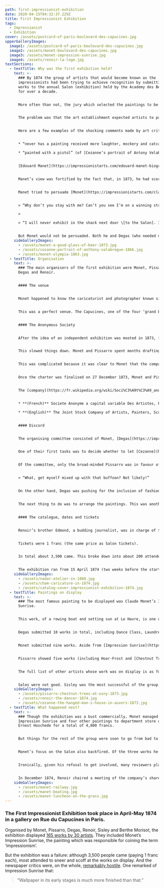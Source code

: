 ```yaml
---
path: first-impressionist-exhibition
date: 2020-04-15T04:32:37.229Z
title: First Impressionist Exhibition
tags:
  - Impressionist
  - Exhibition
cover: /assets/postcard-of-paris-boulevard-des-capucines.jpg
upperGalleryImages:
  image1: /assets/postcard-of-paris-boulevard-des-capucines.jpg
  image2: /assets/monet-boulevard-des-capucines.jpg
  image3: /assets/monet-impression-sunrise.jpg
  image4: /assets/renoir-la-loge.jpg
textSections:
  - textTitle: Why was the first exhibition held?
    text: >-
      ### By 1874 the group of artists that would become known as the
      impressionists had been trying to achieve recognition by submitting their
      works to the annual Salon (exhibition) held by the Academy des Beaux-Arts
      for over a decade.


      More often than not, the jury which selected the paintings to be shown rejected the impressionists’ work. And, when their works were accepted, they were usually lambasted by acidic art critics.


      The problem was that the art establishment expected artists to paint in a particular way: they wanted find, blended brushstrokes; largely dull colours; and religious, historical or mythological scenes. This was the polar opposite of the impressionist technique, which used broad, unblended brushstrokes; bright colours; and scenes of modern life.


      Here are a few examples of the shocking comments made by art critics between 1864 and 1873:


      * “never has a painting received more laughter, mockery and catcalls” (of [Monet’s Olympia](https://impressionistarts.com/first-impressionist-exhibition-pictures/monet-olympia-1863.jpg)).

      * “painted with a pistol” (of [Cezanne’s portrait of Antony Velabregue](https://impressionistarts.com/first-impressionist-exhibition-pictures/cezanne-portrait-of-anthony-valabregue-1866.jpg)).


      [Edouard Manet](https://impressionistarts.com/edouard-manet-biography.html), whilst supportive of the independent impressionist exhibitions, decided not to submit. He still had ambitions of persuading the Salon jury and the art establishment of the value of his work.


      Manet’s view was fortified by the fact that, in 1873, he had scored a rare Salon success with a picture of a man drinking a pint of beer called the Bon Bock (the Happy Beer).


      Manet tried to persuade [Monet](https://impressionistarts.com/claude-monet-biography.html) against the idea of an independent exhibition, saying:


      > “Why don’t you stay with me? Can’t you see I’m on a winning streak?’

      >

      > “I will never exhibit in the shack next door \[to the Salon]. I enter the Salon through the main door, and fight alongside the others.”


      But Monet would not be persuaded. Both he and Degas (who needed money because his family business had recently failed) both saw the exhibition as an opportunity to show their works to a wider audience and to drum-up some lucrative sales.
    sideGalleryImages:
      - /assets/manet-a-good-glass-of-beer-1873.jpg
      - /assets/cezanne-portrait-of-anthony-valabregue-1866.jpg
      - /assets/monet-olympia-1863.jpg
  - textTitle: Organisation
    text: >-
      ### The main organisers of the first exhibition were Monet, Pissarro,
      Degas and Renoir.


      #### The venue


      Monet happened to know the caricaturist and photographer known simply as [Nadar](https://en.wikipedia.org/wiki/Nadar), who was vacating his [studio on the Boulevard des Capucines](https://impressionistarts.com/first-impressionist-exhibition-pictures/nadar-atelier-in-1860.jpg).


      This was a perfect venue. The Capucines, one of the four ‘grand boulevards’ of Paris, having been constructed during Baron Haussmann’s remodelling of Paris. Finished in 1865, it was 35-metres wide, tree-lined and presented a prime commercial site. Nadar’s third floor studio was also large and bright, having floor to ceiling windows.


      #### The Anonymous Society


      After the idea of an independent exhibition was mooted in 1873, [Monet](https://impressionistarts.com/claude-monet-biography.html) and [Pissarro](https://impressionistarts.com/camille-pissarro-biography.html) decided that they should incorporate a joint stock company in which artists and their supporters would hold shares.


      This slowed things down. Monet and Pissarro spent months drafting the charter (the rules governing how the company should operate), using a charter from a baker’s co-operative as a guide.


      This was complicated because it was clear to Monet that the company should have no political goals. The impressionists were already distrusted by the establishment, and, given that Paris was just starting to recover from a communist rebellion (called the Paris Commune), Monet wanted to take no chances.


      Once the charter was finalised on 27 December 1873, Monet and Pissarro had to get people to subscribe for the company’s shares (at a cost of 60 francs a year, paid at the rate of 5 francs a month). Degas played a key role in lobbying for signatures.


      The [company](https://fr.wikipedia.org/wiki/Soci%C3%A9t%C3%A9_anonyme_des_artistes_peintres,_sculpteurs_et_graveurs) ended up being called the not-so-catchy:


      * **(French)** Societe Anonyme a capital variable Des Artistes, Peintres, Sculpters, Graveurs et Lithographers

      * **(English)** The Joint Stock Company of Artists, Painters, Sculptors, Engravers and Lithographers


      #### Discord


      The organising committee consisted of Monet, [Degas](https://impressionistarts.com/edgar-degas-biography.html), Pissarro, [Renoir](https://impressionistarts.com/pierre-auguste-renoir-biography.html), [Sisley](https://impressionistarts.com/alfred-sisley-biography.html)and [Berthe Morisot](https://impressionistarts.com/berthe-morisot-biography.html).


      One of their first tasks was to decide whether to let [Cezanne](https://impressionistarts.com/paul-cezanne-biography.html) participate. The problem was two-fold: Cezanne had been singled out for particular criticism in previous years; and he planned to submit a peculiar work called A Modern Olympia.


      Of the committee, only the broad-minded Pissarro was in favour of Cezanne’s inclusion. When Manet was consulted, he remarked:


      > “What, get myself mixed up with that buffoon? Not likely!”


      On the other hand, Degas was pushing for the inclusion of fashionable painters such as Boudin, Bracquemond and Meissonier, so as to give the first exhibition credibility. This settled the matter: the committee decided that if outsiders were to be considered there was no way that they could exclude one of their own.


      The next thing to do was to arrange the paintings. This was another potential source of controversy, given the way that the Salon jury decided where paintings were to be hung (placing pictures that they disapproved of near the ceiling, known as skying). Renoir oversaw a process of classifying paintings according to their size and then drawing lots.


      #### The catalogue, dates and tickets


      Renoir’s brother Edmond, a budding journalist, was in charge of the catalogue. Priced at 50 centimes, it proudly announced the[ ‘Premiere Exposition’](https://impressionistarts.com/first-impressionist-exhibition-pictures/catalog-cover-impressionist-exhibition-1874.jpg). Opening times would be 10am to 6pm and then 8pm to 10pm (to encourage as many to come as possible).


      Tickets were 1 franc (the same price as Salon tickets).


      In total about 3,500 came. This broke down into about 200 attendees on the opening day and about 100 per day thereafter.


      The exhibition ran from 15 April 1874 (two weeks before the start of the Salon) until 15 May 1874.
    sideGalleryImages:
      - /assets/nadar-atelier-in-1860.jpg
      - /assets/cham-caricature-in-1874.jpg
      - /assets/catalog-cover-impressionist-exhibition-1874.jpg
  - textTitle: Paintings on display
    text: >-
      ### The most famous painting to be displayed was Claude Monet’s Impression
      Sunrise.


      This work, of a rowing boat and setting sun at Le Havre, is one of our top 10 impressionist paintings. It ticks all the impressionist boxes: short unblended brushstrokes; a bright setting sun; and a thoroughly modern scene.


      Degas submitted 10 works in total, including Dance Class, Laundress, After the Bath and Carraige at the Races.


      Monet submitted nine works. Aside from [Impression Sunrise](https://impressionistarts.com/first-impressionist-exhibition-pictures/monet-impression-sunrise.jpg), his most notable entry was [Boulevard des Capucines](https://impressionistarts.com/first-impressionist-exhibition-pictures/monet-boulevard-des-capucines.jpg).


      Pissarro showed five works (including Hoar-Frost and [Chestnut Trees at Osny](https://impressionistarts.com/first-impressionist-exhibition-pictures/pissarro-chestnut-trees-at-osny-1873.jpg)); Renoir seven works (including the [Theatre Box](https://impressionistarts.com/first-impressionist-exhibition-pictures/renoir-la-loge.jpg) and[ Dancer](https://impressionistarts.com/first-impressionist-exhibition-pictures/renoir-the-dancer-1874.jpg)); Cezanne three (including [Modern Olympia](https://impressionistarts.com/first-impressionist-exhibition-pictures/cezanne-a-modern-olympia-c-1873-1874.jpg) and a view of Auvers-sur-Oise entitled [The House of the Hanged Man](https://impressionistarts.com/first-impressionist-exhibition-pictures/cezanne-the-hanged-man-s-house-in-auvers-1873.jpg)); Sisley five landscapes; and Berthe Morisot nine works (including [The Cradle](https://impressionistarts.com/first-impressionist-exhibition-pictures/morisot-the-cradle-1872.jpg) and Hide-and-Seek).


      The full list of other artists whose work was on display is as follows (in alphabetical order): Attendu, Beliard, Boudin, Bracquemond, Brandon, Bureau, Cals, Colin, Debras, Latouche, Lepic, Lepine, Levert, Meyer, de Molins, Mulot-Durivage, de Nittis, A. Ottin, L. Ottin, Robert, and Rouart.


      Sales were not good. Sisley was the most successful of the group, earning 1000 francs. Monet and Renoir made just under 200 francs each; Pissarro earned 130 francs; and Degas and Berthe Morisot sold nothing whatsoever.
    sideGalleryImages:
      - /assets/pissarro-chestnut-trees-at-osny-1873.jpg
      - /assets/renoir-the-dancer-1874.jpg
      - /assets/cezanne-the-hanged-man-s-house-in-auvers-1873.jpg
  - textTitle: What happened next?
    text: >-
      ### Though the exhibition was a bust commercially, Monet managed to sell
      Impression Sunrise and four other paintings to department store owner
      Ernest Hoschede for a total of 4,800 francs.


      But things for the rest of the group were soon to go from bad to worse as [Paul Durand-Ruel](https://impressionistarts.com/paul-durand-ruel-biography.html) suspended the payments on instalment that he was making to the group.


      Manet’s focus on the Salon also backfired. Of the three works he submitted to the 1874 exhibition, two were summarily rejected. The third, a heart-warming depiction of a mother and daughter at a railway station entitled [The Railroad](https://impressionistarts.com/first-impressionist-exhibition-pictures/manet-railway.jpg), was lambasted by critics (eg, the figures were “both cut out of sheet-tin”).


      Ironically, given his refusal to get involved, many reviewers placed the blame for the first exhibition on [Edouard Manet](https://impressionistarts.com/edouard-manet-biography.html). A rude review in La Presse described the group as ‘disciples of Monsieur Manet’; and a caricature in Les Contemporains showed Manet wearing a crown under the title ‘Manet, King of the Impressionists’.


      In December 1874, Renoir chaired a meeting of the company’s shareholders. It had liabilities of 3,713 francs and cash in hand of a mere 278 francs. Each exhibitor owed 184 francs 50 centimes. The group made the unanimous decision to liquidate the company.
    sideGalleryImages:
      - /assets/manet-railway.jpg
      - /assets/manet-boating.jpg
      - /assets/manet-luncheon-on-the-grass.jpg
---
```

### The First Impressionist Exhibition took place in April-May 1874 in a gallery on Rue du Capucines in Paris.

Organised by Monet, Pissarro, Degas, Renoir, Sisley and Berthe Morisot, the exhibition displayed [165 works by 30 artists](https://impressionistarts.com/first-impressionist-exhibition.html#3). They included Monet’s Impression Sunrise, the painting which was responsible for coining the term ‘impressionism’.

But the exhibition was a failure: although 3,500 people came (paying 1 franc each), most attended to sneer and scoff at the works on display. And the newspaper critics were, on the whole, [remarkably hostile](https://impressionistarts.com/first-impressionist-exhibition.html#4). One remarked of Impression Sunrise that:

> “Wallpaper in its early stages is much more finished than that.”